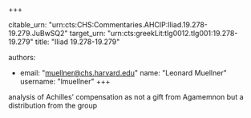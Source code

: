+++


citable_urn: "urn:cts:CHS:Commentaries.AHCIP:Iliad.19.278-19.279.JuBwSQ2"
target_urn: "urn:cts:greekLit:tlg0012.tlg001:19.278-19.279"
title: "Iliad 19.278-19.279"

authors:
- email: "muellner@chs.harvard.edu"
  name: "Leonard Muellner"
  username: "lmuellner"
+++

<p>analysis of Achilles’ compensation as not a gift from Agamemnon but a distribution from the group</p>